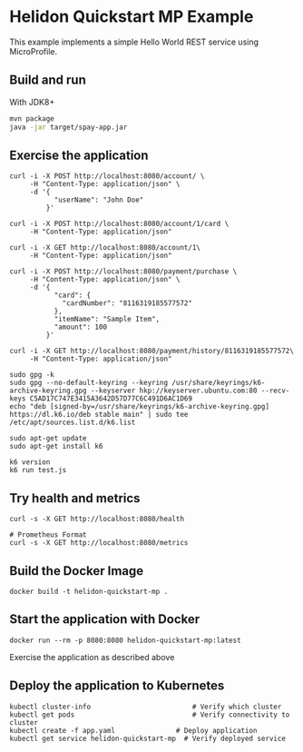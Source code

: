 
# Helidon Quickstart MP Example

This example implements a simple Hello World REST service using MicroProfile.

## Build and run

With JDK8+
```bash
mvn package
java -jar target/spay-app.jar
```

## Exercise the application

```
curl -i -X POST http://localhost:8080/account/ \
     -H "Content-Type: application/json" \
     -d '{
           "userName": "John Doe"
         }'

curl -i -X POST http://localhost:8080/account/1/card \
     -H "Content-Type: application/json"

curl -i -X GET http://localhost:8080/account/1\
     -H "Content-Type: application/json"

curl -i -X POST http://localhost:8080/payment/purchase \
     -H "Content-Type: application/json" \
     -d '{
           "card": {
             "cardNumber": "8116319185577572"
           },
           "itemName": "Sample Item",
           "amount": 100
         }'

curl -i -X GET http://localhost:8080/payment/history/8116319185577572\
     -H "Content-Type: application/json"
```

```
sudo gpg -k
sudo gpg --no-default-keyring --keyring /usr/share/keyrings/k6-archive-keyring.gpg --keyserver hkp://keyserver.ubuntu.com:80 --recv-keys C5AD17C747E3415A3642D57D77C6C491D6AC1D69
echo "deb [signed-by=/usr/share/keyrings/k6-archive-keyring.gpg] https://dl.k6.io/deb stable main" | sudo tee /etc/apt/sources.list.d/k6.list

sudo apt-get update
sudo apt-get install k6

k6 version
k6 run test.js
```

## Try health and metrics

```
curl -s -X GET http://localhost:8080/health

# Prometheus Format
curl -s -X GET http://localhost:8080/metrics
```

## Build the Docker Image

```
docker build -t helidon-quickstart-mp .
```

## Start the application with Docker

```
docker run --rm -p 8080:8080 helidon-quickstart-mp:latest
```

Exercise the application as described above

## Deploy the application to Kubernetes

```
kubectl cluster-info                         # Verify which cluster
kubectl get pods                             # Verify connectivity to cluster
kubectl create -f app.yaml               # Deploy application
kubectl get service helidon-quickstart-mp  # Verify deployed service
```

